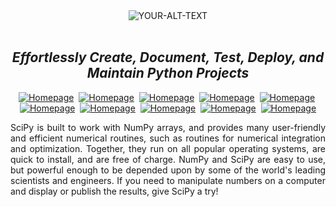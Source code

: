 <div align="center">
<picture>
 <source media="(prefers-color-scheme: dark)" srcset="docs/source/_static/img/logo/logo_dark.svg">
 <source media="(prefers-color-scheme: light)" srcset="docs/source/_static/img/logo/logo_light.svg">
 <img alt="YOUR-ALT-TEXT" src="docs/source/_static/img/logo/logo_dark.svg">
</picture>
<br><br>
<h2><i>Effortlessly Create, Document, Test, Deploy, and Maintain Python Projects</i></h2>

[![Homepage](https://img.shields.io/badge/HOME-blue?style=for-the-badge)](https://github.com/psf/black)&nbsp;
[![Homepage](https://img.shields.io/badge/INTRO-blue?style=for-the-badge)](https://github.com/psf/black)&nbsp;
[![Homepage](https://img.shields.io/badge/INSTALL-blue?style=for-the-badge)](https://github.com/psf/black)&nbsp;
[![Homepage](https://img.shields.io/badge/MANUAL-blue?style=for-the-badge)](https://github.com/psf/black)&nbsp;
[![Homepage](https://img.shields.io/badge/API-blue?style=for-the-badge)](https://github.com/psf/black)&nbsp;
[![Homepage](https://img.shields.io/badge/NEWS-blue?style=for-the-badge)](https://github.com/psf/black)&nbsp;
[![Homepage](https://img.shields.io/badge/Q&A-blue?style=for-the-badge)](https://github.com/psf/black)&nbsp;
[![Homepage](https://img.shields.io/badge/CONTRIBUTE-blue?style=for-the-badge)](https://github.com/psf/black)&nbsp;
[![Homepage](https://img.shields.io/badge/ABOUT-blue?style=for-the-badge)](https://github.com/psf/black)&nbsp;
[![Homepage](https://img.shields.io/badge/CITE-blue?style=for-the-badge)](https://github.com/psf/black)
</div>
<p align="justify">
SciPy is built to work with NumPy arrays, and provides many user-friendly and efficient numerical routines, such as routines for numerical integration and optimization. Together, they run on all popular operating systems, are quick to install, and are free of charge. NumPy and SciPy are easy to use, but powerful enough to be depended upon by some of the world's leading scientists and engineers. If you need to manipulate numbers on a computer and display or publish the results, give SciPy a try!
</p>
 

